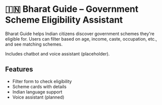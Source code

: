 # 🇮🇳 Bharat Guide – Government Scheme Eligibility Assistant

Bharat Guide helps Indian citizens discover government schemes they're eligible for. Users can filter based on age, income, caste, occupation, etc., and see matching schemes.

Includes chatbot and voice assistant (placeholder).

## Features
- Filter form to check eligibility
- Scheme cards with details
- Indian language support
- Voice assistant (planned)
